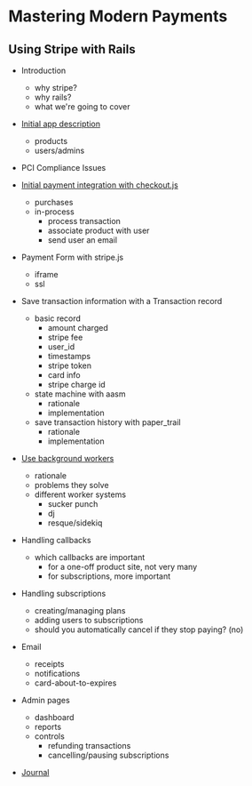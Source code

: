 # Mastering Modern Payments
## Using Stripe with Rails

* Introduction
  * why stripe?
  * why rails?
  * what we're going to cover
* [Initial app description](/initial_app)
  * products
  * users/admins
* PCI Compliance Issues
* [Initial payment integration with checkout.js](/basic_integration)
  * purchases
  * in-process
    * process transaction
    * associate product with user
    * send user an email
* Payment Form with stripe.js
  * iframe
  * ssl
* Save transaction information with a Transaction record
  * basic record
    - amount charged
    - stripe fee
    - user_id
    - timestamps
    - stripe token
    - card info
    - stripe charge id
  * state machine with aasm
    - rationale
    - implementation
  * save transaction history with paper_trail
    - rationale
    - implementation
* [Use background workers](/background_worker)
  * rationale
  * problems they solve
  * different worker systems
    - sucker punch
    - dj
    - resque/sidekiq
* Handling callbacks
  * which callbacks are important
    * for a one-off product site, not very many
    * for subscriptions, more important
* Handling subscriptions
  * creating/managing plans
  * adding users to subscriptions
  * should you automatically cancel if they stop paying? (no)
* Email
  * receipts
  * notifications
  * card-about-to-expires
* Admin pages
  * dashboard
  * reports
  * controls
    * refunding transactions
    * cancelling/pausing subscriptions


* [Journal](/_hours)
